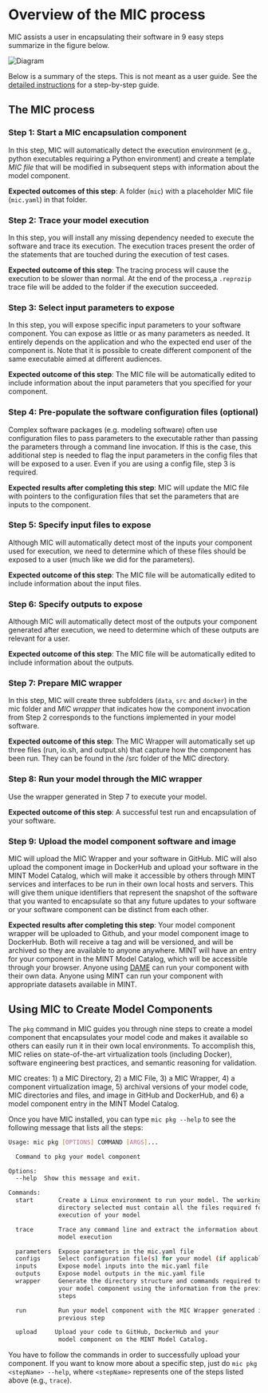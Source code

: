 # Overview of the MIC process

MIC assists a user in encapsulating their software in 9 easy steps summarize in the figure below.

![Diagram](/model_configuration/figures/overview_01.png)

Below is a summary of the steps. This is not meant as a user guide. See the [detailed instructions](/model_configuration/01-DockerGithub) for a step-by-step guide.

## The MIC process

### Step 1: Start a MIC encapsulation component
In this step, MIC will automatically detect the execution environment (e.g., python executables requiring a Python environment) and create a template *MIC file* that will be modified in subsequent steps with information about the model component.

**Expected outcomes of this step**: A folder (`mic`) with  a placeholder MIC file (`mic.yaml`) in that folder.

### Step 2: Trace your model execution
In this step, you will install any missing dependency needed to execute the software and trace its execution. The execution traces present the order of the statements that are touched during the execution of test cases.

**Expected outcome of this step**: The tracing process will cause the execution to be slower than normal. At the end of the process,a `.reprozip` trace file will be added to the folder if the execution succeeded.

### Step 3: Select input parameters to expose
In this step, you will expose specific input parameters to your software component. You can expose as little or as many parameters as needed. It entirely depends on the application and who the expected end user of the component is. Note that it is possible to create different component of the same executable aimed at different audiences.

**Expected outcome of this step**: The MIC file will be automatically edited to include information about the input parameters that you specified for your component.

### Step 4: Pre-populate the software configuration files (optional)
Complex software packages (e.g. modeling software) often use configuration files to pass parameters to the executable rather than passing the parameters through a command line invocation. If this is the case, this additional step is needed to flag the input parameters in the config files that will be exposed to a user. Even if you are using a config file, step 3 is required.

**Expected results after completing this step**: MIC will update the MIC file with pointers to the configuration files that set the parameters that are inputs to the component.

### Step 5: Specify input files to expose
Although MIC will automatically detect most of the inputs your component used for execution, we need to determine which of these files should be exposed to a user (much like we did for the parameters).

**Expected outcome of this step**: The MIC file will be automatically edited to include information about the input files.

### Step 6: Specify outputs to expose
Although MIC will automatically detect most of the outputs your component generated after execution, we need to determine which of these outputs are relevant for a user.

**Expected outcome of this step**: The MIC file will be automatically edited to include information about the outputs.

### Step 7: Prepare MIC wrapper
In this step, MIC will create three subfolders (`data`, `src` and `docker`) in the mic folder and *MIC wrapper* that indicates how the component invocation from Step 2 corresponds to the functions implemented in your model software.

**Expected outcome of this step**: The MIC Wrapper will automatically set up three files (run, io.sh, and output.sh) that capture how the component has been run. They can be found in the /src folder of the MIC directory.

### Step 8: Run your model through the MIC wrapper
Use the wrapper generated in Step 7 to execute your model.

**Expected outcome of this step**: A successful test run and encapsulation of your software.

### Step 9: Upload the model component software and image
MIC will upload the MIC Wrapper and your software in GitHub.  MIC will also upload the component image in DockerHub and upload your software in the MINT Model Catalog, which will make it accessible by others through MINT services and interfaces to be run in their own local hosts and servers. This will give them unique identifiers that represent the snapshot of the software that you wanted to encapsulate so that any future updates to your software or your software component can be distinct from each other.

**Expected results after completing this step**: Your model component wrapper will be uploaded to Github, and your model component image to DockerHub. Both will receive a tag and will be versioned, and will be archived so they are available to anyone anywhere.  MINT will have an entry for your component in the MINT Model Catalog, which will be accessible through your browser.  Anyone using [DAME](dame-cli.readthedocs.io/) can run your component with their own data.  Anyone using MINT can run your component with appropriate datasets available in MINT.


## Using MIC to Create Model Components

The `pkg` command  in MIC guides you through nine steps to create a model component that encapsulates your model code and makes it available so others can easily run it in their own local environments. To accomplish this, MIC relies on state-of-the-art virtualization tools (including Docker), software engineering best practices, and semantic reasoning for validation.

MIC creates: 1) a MIC Directory, 2) a MIC File, 3) a MIC Wrapper, 4) a component virtualization image, 5) archival versions of your model code, MIC directories and files, and image in GitHub and DockerHub, and 6) a model component entry in the MINT Model Catalog.

Once you have MIC installed, you can type `mic pkg --help` to see the following message that lists all the steps:

```bash
Usage: mic pkg [OPTIONS] COMMAND [ARGS]...

  Command to pkg your model component

Options:
  --help  Show this message and exit.

Commands:
  start       Create a Linux environment to run your model. The working
              directory selected must contain all the files required for the
              execution of your model

  trace       Trace any command line and extract the information about your
              model execution

  parameters  Expose parameters in the mic.yaml file
  configs     Select configuration file(s) for your model (if applicable)
  inputs      Expose model inputs into the mic.yaml file
  outputs     Expose model outputs in the mic.yaml file
  wrapper     Generate the directory structure and commands required to run
              your model component using the information from the previous
              steps

  run         Run your model component with the MIC Wrapper generated in the
              previous step

  upload     Upload your code to GitHub, DockerHub and your
              model component on the MINT Model Catalog.
```

You have to follow the commands in order to successfully upload your component. If you want to know more about a specific step, just do `mic pkg <stepName> --help`, where `<stepName>` represents one of the steps listed above (e.g., `trace`).
